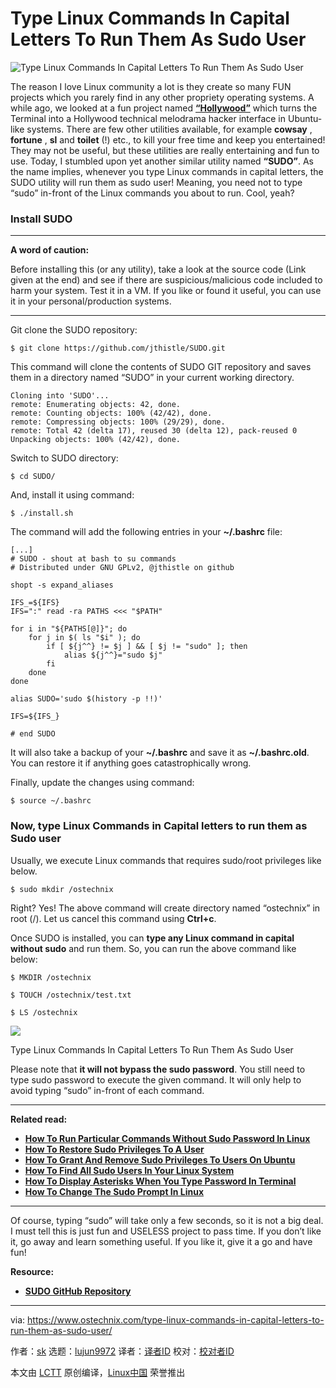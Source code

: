 [#]: collector: (lujun9972)
[#]: translator: (geekpi)
[#]: reviewer: ( )
[#]: publisher: ( )
[#]: url: ( )
[#]: subject: (Type Linux Commands In Capital Letters To Run Them As Sudo User)
[#]: via: (https://www.ostechnix.com/type-linux-commands-in-capital-letters-to-run-them-as-sudo-user/)
[#]: author: (sk https://www.ostechnix.com/author/sk/)

Type Linux Commands In Capital Letters To Run Them As Sudo User
======

![Type Linux Commands In Capital Letters To Run Them As Sudo User][1]

The reason I love Linux community a lot is they create so many FUN projects which you rarely find in any other propriety operating systems. A while ago, we looked at a fun project named [**“Hollywood”**][2] which turns the Terminal into a Hollywood technical melodrama hacker interface in Ubuntu-like systems. There are few other utilities available, for example **cowsay** , **fortune** , **sl** and **toilet** (!) etc., to kill your free time and keep you entertained! They may not be useful, but these utilities are really entertaining and fun to use. Today, I stumbled upon yet another similar utility named **“SUDO”**. As the name implies, whenever you type Linux commands in capital letters, the SUDO utility will run them as sudo user! Meaning, you need not to type “sudo” in-front of the Linux commands you about to run. Cool, yeah?

### Install SUDO

* * *

**A word of caution:**

Before installing this (or any utility), take a look at the source code (Link given at the end) and see if there are suspicious/malicious code included to harm your system. Test it in a VM. If you like or found it useful, you can use it in your personal/production systems.

* * *

Git clone the SUDO repository:

```
$ git clone https://github.com/jthistle/SUDO.git
```

This command will clone the contents of SUDO GIT repository and saves them in a directory named “SUDO” in your current working directory.

```
Cloning into 'SUDO'...
remote: Enumerating objects: 42, done.
remote: Counting objects: 100% (42/42), done.
remote: Compressing objects: 100% (29/29), done.
remote: Total 42 (delta 17), reused 30 (delta 12), pack-reused 0
Unpacking objects: 100% (42/42), done.
```

Switch to SUDO directory:

```
$ cd SUDO/
```

And, install it using command:

```
$ ./install.sh
```

The command will add the following entries in your **~/.bashrc** file:

```
[...]
# SUDO - shout at bash to su commands
# Distributed under GNU GPLv2, @jthistle on github

shopt -s expand_aliases

IFS_=${IFS}
IFS=":" read -ra PATHS <<< "$PATH"

for i in "${PATHS[@]}"; do
    for j in $( ls "$i" ); do
        if [ ${j^^} != $j ] && [ $j != "sudo" ]; then
            alias ${j^^}="sudo $j"
        fi
    done
done

alias SUDO='sudo $(history -p !!)'

IFS=${IFS_}

# end SUDO
```

It will also take a backup of your **~/.bashrc** and save it as **~/.bashrc.old**. You can restore it if anything goes catastrophically wrong.

Finally, update the changes using command:

```
$ source ~/.bashrc
```

### Now, type Linux Commands in Capital letters to run them as Sudo user

Usually, we execute Linux commands that requires sudo/root privileges like below.

```
$ sudo mkdir /ostechnix
```

Right? Yes! The above command will create directory named “ostechnix” in root (/). Let us cancel this command using **Ctrl+c**.

Once SUDO is installed, you can **type any Linux command in capital without sudo** and run them. So, you can run the above command like below:

```
$ MKDIR /ostechnix

$ TOUCH /ostechnix/test.txt

$ LS /ostechnix
```

![][3]

Type Linux Commands In Capital Letters To Run Them As Sudo User

Please note that **it will not bypass the sudo password**. You still need to type sudo password to execute the given command. It will only help to avoid typing “sudo” in-front of each command.

* * *

**Related read:**

  * [**How To Run Particular Commands Without Sudo Password In Linux**][4]
  * [**How To Restore Sudo Privileges To A User**][5]
  * [**How To Grant And Remove Sudo Privileges To Users On Ubuntu**][6]
  * [**How To Find All Sudo Users In Your Linux System**][7]
  * [**How To Display Asterisks When You Type Password In Terminal**][8]
  * [**How To Change The Sudo Prompt In Linux**][9]



* * *

Of course, typing “sudo” will take only a few seconds, so it is not a big deal. I must tell this is just fun and USELESS project to pass time. If you don’t like it, go away and learn something useful. If you like it, give it a go and have fun!

**Resource:**

  * [**SUDO GitHub Repository**][10]



--------------------------------------------------------------------------------

via: https://www.ostechnix.com/type-linux-commands-in-capital-letters-to-run-them-as-sudo-user/

作者：[sk][a]
选题：[lujun9972][b]
译者：[译者ID](https://github.com/译者ID)
校对：[校对者ID](https://github.com/校对者ID)

本文由 [LCTT](https://github.com/LCTT/TranslateProject) 原创编译，[Linux中国](https://linux.cn/) 荣誉推出

[a]: https://www.ostechnix.com/author/sk/
[b]: https://github.com/lujun9972
[1]: https://www.ostechnix.com/wp-content/uploads/2019/07/sudo-720x340.png
[2]: https://www.ostechnix.com/turn-ubuntu-terminal-hollywood-technical-melodrama-hacker-interface/
[3]: https://www.ostechnix.com/wp-content/uploads/2019/07/SUDO-in-action.gif
[4]: https://www.ostechnix.com/run-particular-commands-without-sudo-password-linux/
[5]: https://www.ostechnix.com/how-to-restore-sudo-privileges-to-a-user/
[6]: https://www.ostechnix.com/how-to-grant-and-remove-sudo-privileges-to-users-on-ubuntu/
[7]: https://www.ostechnix.com/find-sudo-users-linux-system/
[8]: https://www.ostechnix.com/display-asterisks-type-password-terminal/
[9]: https://www.ostechnix.com/change-sudo-prompt-linux-unix/
[10]: https://github.com/jthistle/SUDO
